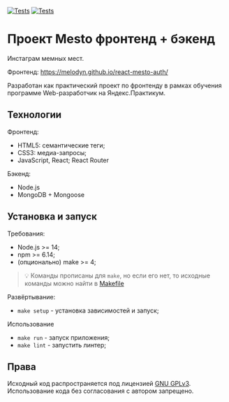 [![Tests](../../actions/workflows/tests-13-sprint.yml/badge.svg)](../../actions/workflows/tests-13-sprint.yml) [![Tests](../../actions/workflows/tests-14-sprint.yml/badge.svg)](../../actions/workflows/tests-14-sprint.yml)

# Проект Mesto фронтенд + бэкенд

Инстаграм мемных мест.

Фронтенд: https://melodyn.github.io/react-mesto-auth/

Разработан как практический проект по фронтенду в рамках обучения программе Web-разработчик на Яндекс.Практикум.

## Технологии

Фронтенд:
* HTML5: семантические теги;
* CSS3: медиа-запросы;
* JavaScript, React; React Router

Бэкенд:
* Node.js
* MongoDB + Mongoose

## Установка и запуск

Требования:

* Node.js >= 14;
* npm >= 6.14;
* (опционально) make >= 4;

> 💡 Команды прописаны для `make`, но если его нет, то исходные команды можно найти в [Makefile](./Makefile)

Развёртывание:

* `make setup` - установка зависимостей и запуск;

Использование

* `make run` - запуск приложения;
* `make lint` - запустить линтер;

## Права

Исходный код распространяется под лицензией [GNU GPLv3](./LICENSE.txt). Использование кода без согласования с автором
запрещено.
